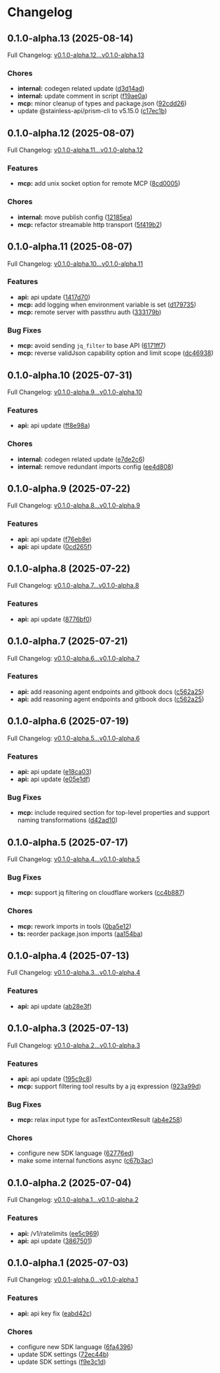 # Changelog

## 0.1.0-alpha.13 (2025-08-14)

Full Changelog: [v0.1.0-alpha.12...v0.1.0-alpha.13](https://github.com/The-Swarm-Corporation/swarms-ts/compare/v0.1.0-alpha.12...v0.1.0-alpha.13)

### Chores

* **internal:** codegen related update ([d3d14ad](https://github.com/The-Swarm-Corporation/swarms-ts/commit/d3d14ada57dd8ba3a95ce40353fb9c382e76d88b))
* **internal:** update comment in script ([f19ae0a](https://github.com/The-Swarm-Corporation/swarms-ts/commit/f19ae0a2094d02d60fd719bcb4ecf520ea14cff1))
* **mcp:** minor cleanup of types and package.json ([92cdd26](https://github.com/The-Swarm-Corporation/swarms-ts/commit/92cdd268ca0385a45c8a090cf0c46b709d9ad9c7))
* update @stainless-api/prism-cli to v5.15.0 ([c17ec1b](https://github.com/The-Swarm-Corporation/swarms-ts/commit/c17ec1b64ce80e09e065ad0ad601aeaf5fb1f5af))

## 0.1.0-alpha.12 (2025-08-07)

Full Changelog: [v0.1.0-alpha.11...v0.1.0-alpha.12](https://github.com/The-Swarm-Corporation/swarms-ts/compare/v0.1.0-alpha.11...v0.1.0-alpha.12)

### Features

* **mcp:** add unix socket option for remote MCP ([8cd0005](https://github.com/The-Swarm-Corporation/swarms-ts/commit/8cd00054e8b97bcc9ffc589194100bf306f3ff6e))


### Chores

* **internal:** move publish config ([12185ea](https://github.com/The-Swarm-Corporation/swarms-ts/commit/12185eaf9b42ac61c5ede965ec6c9667ee04b4c5))
* **mcp:** refactor streamable http transport ([5f419b2](https://github.com/The-Swarm-Corporation/swarms-ts/commit/5f419b2958428a7a1567f592f3612e394d311e5d))

## 0.1.0-alpha.11 (2025-08-07)

Full Changelog: [v0.1.0-alpha.10...v0.1.0-alpha.11](https://github.com/The-Swarm-Corporation/swarms-ts/compare/v0.1.0-alpha.10...v0.1.0-alpha.11)

### Features

* **api:** api update ([1417d70](https://github.com/The-Swarm-Corporation/swarms-ts/commit/1417d709e2fa836a2aba31446ccd8c389f4bb6de))
* **mcp:** add logging when environment variable is set ([d179735](https://github.com/The-Swarm-Corporation/swarms-ts/commit/d179735c0a127f21f36405c48084edb5c9663738))
* **mcp:** remote server with passthru auth ([333179b](https://github.com/The-Swarm-Corporation/swarms-ts/commit/333179b3aef774a13c3be3d45f52cb783823065c))


### Bug Fixes

* **mcp:** avoid sending `jq_filter` to base API ([6171ff7](https://github.com/The-Swarm-Corporation/swarms-ts/commit/6171ff7b4b19c59b22a6ae49ca3c7c72c1c860e1))
* **mcp:** reverse validJson capability option and limit scope ([dc46938](https://github.com/The-Swarm-Corporation/swarms-ts/commit/dc469388055f43f8ce7cb5649797977db4efb5cd))

## 0.1.0-alpha.10 (2025-07-31)

Full Changelog: [v0.1.0-alpha.9...v0.1.0-alpha.10](https://github.com/The-Swarm-Corporation/swarms-ts/compare/v0.1.0-alpha.9...v0.1.0-alpha.10)

### Features

* **api:** api update ([ff8e98a](https://github.com/The-Swarm-Corporation/swarms-ts/commit/ff8e98aa73376d09fd892b9bfe2f7b29a2de19c5))


### Chores

* **internal:** codegen related update ([e7de2c6](https://github.com/The-Swarm-Corporation/swarms-ts/commit/e7de2c6bdaa9578d3470e806b334dd86130f94f7))
* **internal:** remove redundant imports config ([ee4d808](https://github.com/The-Swarm-Corporation/swarms-ts/commit/ee4d8085908e9760be213a08d9147b00e689c1b4))

## 0.1.0-alpha.9 (2025-07-22)

Full Changelog: [v0.1.0-alpha.8...v0.1.0-alpha.9](https://github.com/The-Swarm-Corporation/swarms-ts/compare/v0.1.0-alpha.8...v0.1.0-alpha.9)

### Features

* **api:** api update ([f76eb8e](https://github.com/The-Swarm-Corporation/swarms-ts/commit/f76eb8ed355c392df4c0b4e1d02f424a868734bd))
* **api:** api update ([0cd265f](https://github.com/The-Swarm-Corporation/swarms-ts/commit/0cd265f96b218a1cfbfacf974b4c938bcd2ab87a))

## 0.1.0-alpha.8 (2025-07-22)

Full Changelog: [v0.1.0-alpha.7...v0.1.0-alpha.8](https://github.com/The-Swarm-Corporation/swarms-ts/compare/v0.1.0-alpha.7...v0.1.0-alpha.8)

### Features

* **api:** api update ([8776bf0](https://github.com/The-Swarm-Corporation/swarms-ts/commit/8776bf08f48a0b823f70a93320fe6f0c3f9ccb5b))

## 0.1.0-alpha.7 (2025-07-21)

Full Changelog: [v0.1.0-alpha.6...v0.1.0-alpha.7](https://github.com/The-Swarm-Corporation/swarms-ts/compare/v0.1.0-alpha.6...v0.1.0-alpha.7)

### Features

* **api:** add reasoning agent endpoints and gitbook docs ([c562a25](https://github.com/The-Swarm-Corporation/swarms-ts/commit/c562a25cb94f029148c5c575dc87fa79d62da3c8))
* **api:** add reasoning agent endpoints and gitbook docs ([c562a25](https://github.com/The-Swarm-Corporation/swarms-ts/commit/c562a25cb94f029148c5c575dc87fa79d62da3c8))

## 0.1.0-alpha.6 (2025-07-19)

Full Changelog: [v0.1.0-alpha.5...v0.1.0-alpha.6](https://github.com/The-Swarm-Corporation/swarms-ts/compare/v0.1.0-alpha.5...v0.1.0-alpha.6)

### Features

* **api:** api update ([e18ca03](https://github.com/The-Swarm-Corporation/swarms-ts/commit/e18ca03d152d72a874a8a37db1e79de2b3603cd9))
* **api:** api update ([e05e1df](https://github.com/The-Swarm-Corporation/swarms-ts/commit/e05e1df0db53466e635175fc1e192dea85cbae84))


### Bug Fixes

* **mcp:** include required section for top-level properties and support naming transformations ([d42ad10](https://github.com/The-Swarm-Corporation/swarms-ts/commit/d42ad10771ffe30d9e40dc745ff76a350272e5b1))

## 0.1.0-alpha.5 (2025-07-17)

Full Changelog: [v0.1.0-alpha.4...v0.1.0-alpha.5](https://github.com/The-Swarm-Corporation/swarms-ts/compare/v0.1.0-alpha.4...v0.1.0-alpha.5)

### Bug Fixes

* **mcp:** support jq filtering on cloudflare workers ([cc4b887](https://github.com/The-Swarm-Corporation/swarms-ts/commit/cc4b887bfc708f1e9cceba8e19d4832071eae54d))


### Chores

* **mcp:** rework imports in tools ([0ba5e12](https://github.com/The-Swarm-Corporation/swarms-ts/commit/0ba5e12a2c80ed217d7c72d981c478ad38ed12dc))
* **ts:** reorder package.json imports ([aa154ba](https://github.com/The-Swarm-Corporation/swarms-ts/commit/aa154ba7459134db42a61874292ff7f8219db9c1))

## 0.1.0-alpha.4 (2025-07-13)

Full Changelog: [v0.1.0-alpha.3...v0.1.0-alpha.4](https://github.com/The-Swarm-Corporation/swarms-ts/compare/v0.1.0-alpha.3...v0.1.0-alpha.4)

### Features

* **api:** api update ([ab28e3f](https://github.com/The-Swarm-Corporation/swarms-ts/commit/ab28e3f50e4d19257b36c4ed1e0e607a8736df3f))

## 0.1.0-alpha.3 (2025-07-13)

Full Changelog: [v0.1.0-alpha.2...v0.1.0-alpha.3](https://github.com/The-Swarm-Corporation/swarms-ts/compare/v0.1.0-alpha.2...v0.1.0-alpha.3)

### Features

* **api:** api update ([195c9c8](https://github.com/The-Swarm-Corporation/swarms-ts/commit/195c9c892fd61f774f7bd52c4fa4ea5d4fa78f00))
* **mcp:** support filtering tool results by a jq expression ([923a99d](https://github.com/The-Swarm-Corporation/swarms-ts/commit/923a99d07701aa4de781d705f9ac0dcf5690727f))


### Bug Fixes

* **mcp:** relax input type for asTextContextResult ([ab4e258](https://github.com/The-Swarm-Corporation/swarms-ts/commit/ab4e2588ede32268fd4a20f17ec2ce8d08066136))


### Chores

* configure new SDK language ([62776ed](https://github.com/The-Swarm-Corporation/swarms-ts/commit/62776ed936ecc03de7299cc1f5311dedeef5ff26))
* make some internal functions async ([c67b3ac](https://github.com/The-Swarm-Corporation/swarms-ts/commit/c67b3acb8de7db8d518b08cbba9b9dd6930f6f8a))

## 0.1.0-alpha.2 (2025-07-04)

Full Changelog: [v0.1.0-alpha.1...v0.1.0-alpha.2](https://github.com/The-Swarm-Corporation/swarms-ts/compare/v0.1.0-alpha.1...v0.1.0-alpha.2)

### Features

* **api:** /v1/ratelimits ([ee5c969](https://github.com/The-Swarm-Corporation/swarms-ts/commit/ee5c969e55ca921189724aec5faec05d1755ed62))
* **api:** api update ([3867501](https://github.com/The-Swarm-Corporation/swarms-ts/commit/3867501cbaa71760e991beb9358c4d91d79ca99f))

## 0.1.0-alpha.1 (2025-07-03)

Full Changelog: [v0.0.1-alpha.0...v0.1.0-alpha.1](https://github.com/The-Swarm-Corporation/swarms-ts/compare/v0.0.1-alpha.0...v0.1.0-alpha.1)

### Features

* **api:** api key fix ([eabd42c](https://github.com/The-Swarm-Corporation/swarms-ts/commit/eabd42c654eacb41ca3b2c2ee6b8dd2a5edcac06))


### Chores

* configure new SDK language ([6fa4396](https://github.com/The-Swarm-Corporation/swarms-ts/commit/6fa43962eaf9e34848a93361a25be09b8e916eae))
* update SDK settings ([72ec44b](https://github.com/The-Swarm-Corporation/swarms-ts/commit/72ec44b6f0c32eed9adb9d1c08f2ed80c0b3c060))
* update SDK settings ([f9e3c1d](https://github.com/The-Swarm-Corporation/swarms-ts/commit/f9e3c1dd6507a78aa95c3422973869b31cf03795))
